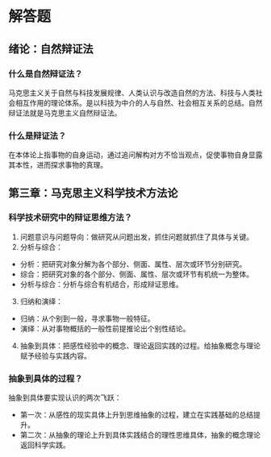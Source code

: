 # 解答题
## 绪论：自然辩证法
### 什么是自然辩证法？
马克思主义关于自然与科技发展规律、人类认识与改造自然的方法、科技与人类社会相互作用的理论体系。是以科技为中介的人与自然、社会相互关系的总结。自然辩证法就是马克思主义自然辩证法。
### 什么是辩证法？
在本体论上指事物的自身运动，通过追问解构对方不恰当观点，促使事物自身显露其本性，进而探求事物的真理。
## 第三章：马克思主义科学技术方法论
### 科学技术研究中的辩证思维方法？
1. 问题意识与问题导向：做研究从问题出发，抓住问题就抓住了具体与关键。
2. 分析与综合：
* 分析：把研究对象分解为各个部分、侧面、属性、层次或环节分别研究。
* 综合：把研究对象的各个部分、侧面、属性、层次或环节有机统一为整体。
* 分析与综合：分析与综合有机结合，形成辩证思维。
3. 归纳和演绎：
* 归纳：从个别到一般，寻求事物一般特征。
* 演绎：从对事物概括的一般性前提推论出个别性结论。
4. 抽象到具体：把感性经验中的概念、理论返回实践的过程。给抽象概念与理论赋予经验与实践内容。
### 抽象到具体的过程？
抽象到具体要实现认识的两次飞跃：
* 第一次：从感性的现实具体上升到思维抽象的过程，建立在实践基础的总结提升。
* 第二次：从抽象的理论上升到具体实践结合的理性思维具体，抽象的概念理论返回科学实践。
